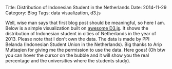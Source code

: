 Title: Distribution of Indonesian Student in the Netherlands
Date: 2014-11-29
Category: Blog
Tags: data visualization, d3.js

Well, wise man says that first blog post should be meaningful, so here I am. Below is a simple visualization built on [awesome D3.js](https://www.d3js.org). It shows the distribution of Indonesian student in cities of Netherlands in the year of 2013. Please note that I don't own the data. The data is made by PPI Belanda (Indonesian Student Union in the Netherlands). Big thanks to Arip Muttaqien for giving me the permission to use the data. Here goes! (Oh btw you can hover the cursor on the bubble and it will show you the real percentage and the universities where the students study).

<style>
    .place-label {
        font-family: "Helvetica Neue", Helvetica, Arial, sans-serif;
        font-size: 10px;
        fill: #444;
    }

    .place {
        fill: #444;
    }

    .d3-tip {
      line-height: 1;
      font-weight: bold;
      padding: 12px;
      background: rgba(250, 250, 250, 0.8);
      color: #000;
      border-radius: 2px;
      pointer-events: none;
    }

    /* Creates a small triangle extender for the tooltip */
    .d3-tip:after {
      box-sizing: border-box;
      display: inline;
      font-size: 10px;
      width: 100%;
      line-height: 1;
      color: rgba(250, 250, 250, 0.8);
      position: absolute;
      pointer-events: none;
    }

    /* Northward tooltips */
    .d3-tip.n:after {
      content: "\25BC";
      margin: -1px 0 0 0;
      top: 100%;
      left: 0;
      text-align: center;
    }

    /* Eastward tooltips */
    .d3-tip.e:after {
      content: "\25C0";
      margin: -4px 0 0 0;
      top: 50%;
      left: -8px;
    }

    /* Southward tooltips */
    .d3-tip.s:after {
      content: "\25B2";
      margin: 0 0 1px 0;
      top: -8px;
      left: 0;
      text-align: center;
    }

    /* Westward tooltips */
    .d3-tip.w:after {
      content: "\25B6";
      margin: -4px 0 0 -1px;
      top: 50%;
      left: 100%;
    }

</style>

<div id="example"></div>

<script src="http://d3js.org/d3.v3.min.js" charset="utf-8"></script>
<script src="/js/topojson.v1.min.js"></script>
<script src="https://ajax.googleapis.com/ajax/libs/jquery/1.11.2/jquery.min.js"></script>
<script src="https://maxcdn.bootstrapcdn.com/bootstrap/3.3.2/js/bootstrap.min.js"></script>
<script src="/js/tip.js"></script>
<script src="/js/mustache.js"></script>
<script id="template" type="x-tmpl-mustache">
    <div class="tip-container">
        <p style="font-size:80%">{{name}}: {{percent}}%</p>
        {{#uni_name}}
        <p style="font-size: 60%">{{.}}</p>
        {{/uni_name}}
    </div>
</script>
<script>

    var template = $('#template').html();
    Mustache.parse(template);

    var tip = d3.tip()
        .attr('class', 'd3-tip')
        .direction(function(d){
            if (d.name == 'Delft' || d.name == "Rotterdam" || d.name == "Tilburg") {
                return "sw"
            } else {
                return "ne"
            }
        })
        .html(function(d) {
            return Mustache.render(template, d);
        });

    var width = 960;
    var height = 780;

    var svg = d3.select('div#example').append('svg')
        .attr('width', width)
        .attr('height', height);

    svg.call(tip);

    var projection = d3.geo.mercator()
        .center([6.5,53.5])
        .scale(8500)
        .translate([width / 2, length / 3]);

    d3.json('/data/nld.json', function(err, nld) {
        if (err) return console.log(err);

        var subunits = topojson.feature(nld, nld.objects.subunits);

        var path = d3.geo.path()
            .projection(projection)
            .pointRadius(2);

        svg.append('path')
            .datum(subunits)
            .attr('d', path)
            .attr('fill', '#f0f0f0');

        d3.csv('/data/city.csv', function(error, data) {

            data.forEach(function(d){
                d.name = d.name;
                d.lat = +d.lat;
                d.long = +d.long;
                d.percent = +d.percent;
                d.uni_name = d.uni_name.split("|");
                d.uni_percent = d.uni_percent.split("|");
                for (var i = d.uni_name.length - 1; i >= 0; i--) {
                    d.uni = {uni_name: d.uni_name, uni_percent: d.uni_percent};
                };
            })
            
            var color = d3.scale.category20();
            var radiusScale = d3.scale.linear()
                .domain(d3.extent(data, function(d){return d.percent}))
                .range([5,30])

            svg.append('g')
                .attr('class', 'places')
                .selectAll("circle")
                .data(data)
                .enter()
                .append('circle')
                    .attr('class','place')
                    .attr('cx',function(d){return projection([d.long, d.lat])[0]})
                    .attr('cy',function(d){return projection([d.long, d.lat])[1]})
                    .attr('r', function(d){return radiusScale(d.percent)})
                    .style('fill', function(d){return color(d.name);})
                    .on('mouseover', function(d){
                        var radius = radiusScale(d.percent);
                        d3.select(this)
                            .attr('r', radius)
                            .transition()
                            .duration(250)
                            .attr('r', 1.2*radius)

                        tip.show(d);
                            // .transition()
                            // .duration(500)
                            // .attr('r', radius)
                            // .transition()
                            // .duration(500)
                            // .attr('r', 1.5*radius)
                            // .transition()
                            // .duration(500)
                            // .attr('r', radius)
                    })
                    .on('mouseout', function(d){
                        var radius = radiusScale(d.percent);
                        d3.select(this)
                            .transition()
                            .duration(250)
                            .attr('r',radius)

                        tip.hide(d);
                    });

            svg.select('g.places')
                .selectAll('.place-label')
                .data(data)
                .enter()
                .append('text')
                    .attr("class", "place-label")
                    .attr("transform", function(d) {return "translate(" + projection([d.long, d.lat]) + ")"; })
                    .attr("dy", ".35em")
                    .attr('dx', '1.2em')
                    .text(function(d) { return d.name; });

          
        });


      
    });
    
    

</script>